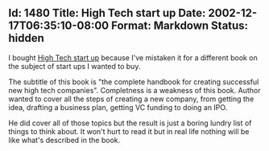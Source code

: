 Id: 1480
Title: High Tech start up
Date: 2002-12-17T06:35:10-08:00
Format: Markdown
Status: hidden
--------------
I bought [High Tech start
up](http://www.amazon.com/exec/obidos/tg/detail/-/068487170X) because
I've mistaken it for a different book on the subject of start ups I
wanted to buy.

The subtitle of this book is "the complete handbook for creating successful
new high tech companies". Completness is a weakness of this book. Author wanted
to cover all the steps of creating a new company, from getting the idea,
drafting a business plan, getting VC funding to doing an IPO.

He did cover all of those topics but the result is just a boring lundry list of
things to think about. It won't hurt to read it but in real life nothing
will be like what's described in the book.
